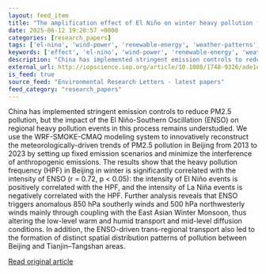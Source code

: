 ```yaml
---
layout: feed_item
title: "The amplification effect of El Niño on winter heavy pollution frequency in Beijing"
date: 2025-06-12 19:20:57 +0000
categories: [research_papers]
tags: ['el-nino', 'wind-power', 'renewable-energy', 'weather-patterns', 'year-2023', 'la-nina']
keywords: ['effect', 'el-nino', 'wind-power', 'renewable-energy', 'weather-patterns', 'year-2023', 'amplification', 'winter']
description: "China has implemented stringent emission controls to reduce PM2"
external_url: http://iopscience.iop.org/article/10.1088/1748-9326/ade1ee
is_feed: true
source_feed: "Environmental Research Letters - latest papers"
feed_category: "research_papers"
---
```


China has implemented stringent emission controls to reduce PM2.5 pollution, but the impact of the El Niño-Southern Oscillation (ENSO) on regional heavy pollution events in this process remains understudied. We use the WRF-SMOKE-CMAQ modeling system to innovatively reconstruct the meteorologically-driven trends of PM2.5 pollution in Beijing from 2013 to 2023 by setting up fixed emission scenarios and minimize the interference of anthropogenic emissions. The results show that the heavy pollution frequency (HPF) in Beijing in winter is significantly correlated with the intensity of ENSO (r = 0.72, p < 0.05): the intensity of El Niño events is positively correlated with the HPF, and the intensity of La Niña events is negatively correlated with the HPF. Further analysis reveals that ENSO triggers anomalous 850 hPa southerly winds and 500 hPa northwesterly winds mainly through coupling with the East Asian Winter Monsoon, thus altering the low-level warm and humid transport and mid-level diffusion conditions. In addition, the ENSO-driven trans-regional transport also led to the formation of distinct spatial distribution patterns of pollution between Beijing and Tianjin–Tangshan areas.

[Read original article](http://iopscience.iop.org/article/10.1088/1748-9326/ade1ee)
